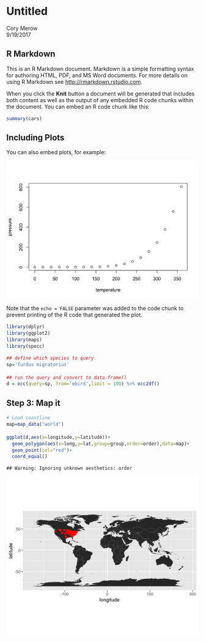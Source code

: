 # Untitled
Cory Merow  
9/19/2017  





## R Markdown

This is an R Markdown document. Markdown is a simple formatting syntax for authoring HTML, PDF, and MS Word documents. For more details on using R Markdown see <http://rmarkdown.rstudio.com>.

When you click the **Knit** button a document will be generated that includes both content as well as the output of any embedded R code chunks within the document. You can embed an R code chunk like this:


```r
summary(cars)
```

## Including Plots

You can also embed plots, for example:

![](Demo_Rmd_files/figure-html/pressure-1.png)<!-- -->

Note that the `echo = FALSE` parameter was added to the code chunk to prevent printing of the R code that generated the plot.



```r
library(dplyr)
library(ggplot2)
library(maps)
library(spocc)
```


```r
## define which species to query
sp='Turdus migratorius'

## run the query and convert to data.frame()
d = occ(query=sp, from='ebird',limit = 100) %>% occ2df()
```

## Step 3: Map it


```r
# Load coastline
map=map_data("world")

ggplot(d,aes(x=longitude,y=latitude))+
  geom_polygon(aes(x=long,y=lat,group=group,order=order),data=map)+
  geom_point(col="red")+
  coord_equal()
```

```
## Warning: Ignoring unknown aesthetics: order
```

![](Demo_Rmd_files/figure-html/unnamed-chunk-4-1.png)<!-- -->

